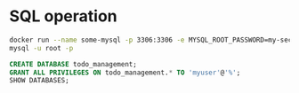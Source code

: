 # SQL operation
```bash
docker run --name some-mysql -p 3306:3306 -e MYSQL_ROOT_PASSWORD=my-secret-pw mysql
mysql -u root -p
```
```sql
CREATE DATABASE todo_management;
GRANT ALL PRIVILEGES ON todo_management.* TO 'myuser'@'%';
SHOW DATABASES;
```
